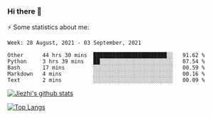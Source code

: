 ### Hi there 👋

⚡ Some statistics about me:


<!--START_SECTION:waka-->
```text
Week: 28 August, 2021 - 03 September, 2021

Other      44 hrs 30 mins  ███████████████████████░░   91.62 % 
Python     3 hrs 39 mins   ██░░░░░░░░░░░░░░░░░░░░░░░   07.54 % 
Bash       17 mins         ░░░░░░░░░░░░░░░░░░░░░░░░░   00.59 % 
Markdown   4 mins          ░░░░░░░░░░░░░░░░░░░░░░░░░   00.16 % 
Text       2 mins          ░░░░░░░░░░░░░░░░░░░░░░░░░   00.09 % 
```
<!--END_SECTION:waka-->





[![Jiezhi's github stats](https://github-readme-stats.vercel.app/api?username=Jiezhi&show_icons=true)](https://github.com/Jiezhi/github-readme-stats)

[![Top Langs](https://github-readme-stats.vercel.app/api/top-langs/?username=Jiezhi&hide=javascript,html)](https://github.com/Jiezhi/github-readme-stats)
<!--
**Jiezhi/Jiezhi** is a ✨ _special_ ✨ repository because its `README.md` (this file) appears on your GitHub profile.

Here are some ideas to get you started:

- 🔭 I’m currently working on ...
- 🌱 I’m currently learning ...
- 👯 I’m looking to collaborate on ...
- 🤔 I’m looking for help with ...
- 💬 Ask me about ...
- 📫 How to reach me: ...
- 😄 Pronouns: ...
- ⚡ Fun fact: ...
-->

